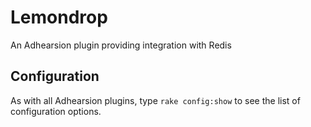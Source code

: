 Lemondrop
=========

An Adhearsion plugin providing integration with Redis

Configuration
-------------

As with all Adhearsion plugins, type `rake config:show` to see the list of configuration options.
